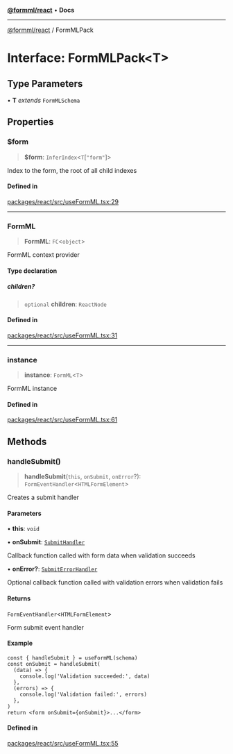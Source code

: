 [**@formml/react**](../README.md) • **Docs**

---

[@formml/react](../globals.md) / FormMLPack

# Interface: FormMLPack\<T\>

## Type Parameters

• **T** _extends_ `FormMLSchema`

## Properties

### $form

> **$form**: `InferIndex`\<`T`\[`"form"`\]\>

Index to the form, the root of all child indexes

#### Defined in

[packages/react/src/useFormML.tsx:29](https://github.com/formml/formml/blob/527c6e93502cf5114979de3946b0cc8cf0790b3f/packages/react/src/useFormML.tsx#L29)

---

### FormML

> **FormML**: `FC`\<`object`\>

FormML context provider

#### Type declaration

##### children?

> `optional` **children**: `ReactNode`

#### Defined in

[packages/react/src/useFormML.tsx:31](https://github.com/formml/formml/blob/527c6e93502cf5114979de3946b0cc8cf0790b3f/packages/react/src/useFormML.tsx#L31)

---

### instance

> **instance**: `FormML`\<`T`\>

FormML instance

#### Defined in

[packages/react/src/useFormML.tsx:61](https://github.com/formml/formml/blob/527c6e93502cf5114979de3946b0cc8cf0790b3f/packages/react/src/useFormML.tsx#L61)

## Methods

### handleSubmit()

> **handleSubmit**(`this`, `onSubmit`, `onError`?): `FormEventHandler`\<`HTMLFormElement`\>

Creates a submit handler

#### Parameters

• **this**: `void`

• **onSubmit**: [`SubmitHandler`](../type-aliases/SubmitHandler.md)

Callback function called with form data when validation succeeds

• **onError?**: [`SubmitErrorHandler`](../type-aliases/SubmitErrorHandler.md)

Optional callback function called with validation errors when validation fails

#### Returns

`FormEventHandler`\<`HTMLFormElement`\>

Form submit event handler

#### Example

```tsx
const { handleSubmit } = useFormML(schema)
const onSubmit = handleSubmit(
  (data) => {
    console.log('Validation succeeded:', data)
  },
  (errors) => {
    console.log('Validation failed:', errors)
  },
)
return <form onSubmit={onSubmit}>...</form>
```

#### Defined in

[packages/react/src/useFormML.tsx:55](https://github.com/formml/formml/blob/527c6e93502cf5114979de3946b0cc8cf0790b3f/packages/react/src/useFormML.tsx#L55)
